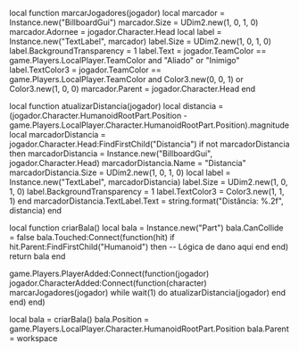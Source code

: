 local function marcarJogadores(jogador)
    local marcador = Instance.new("BillboardGui")
    marcador.Size = UDim2.new(1, 0, 1, 0)
    marcador.Adornee = jogador.Character.Head
    local label = Instance.new("TextLabel", marcador)
    label.Size = UDim2.new(1, 0, 1, 0)
    label.BackgroundTransparency = 1
    label.Text = jogador.TeamColor == game.Players.LocalPlayer.TeamColor and "Aliado" or "Inimigo"
    label.TextColor3 = jogador.TeamColor == game.Players.LocalPlayer.TeamColor and Color3.new(0, 0, 1) or Color3.new(1, 0, 0)
    marcador.Parent = jogador.Character.Head
end

local function atualizarDistancia(jogador)
    local distancia = (jogador.Character.HumanoidRootPart.Position - game.Players.LocalPlayer.Character.HumanoidRootPart.Position).magnitude
    local marcadorDistancia = jogador.Character.Head:FindFirstChild("Distancia")
    if not marcadorDistancia then
        marcadorDistancia = Instance.new("BillboardGui", jogador.Character.Head)
        marcadorDistancia.Name = "Distancia"
        marcadorDistancia.Size = UDim2.new(1, 0, 1, 0)
        local label = Instance.new("TextLabel", marcadorDistancia)
        label.Size = UDim2.new(1, 0, 1, 0)
        label.BackgroundTransparency = 1
        label.TextColor3 = Color3.new(1, 1, 1)
    end
    marcadorDistancia.TextLabel.Text = string.format("Distância: %.2f", distancia)
end

local function criarBala()
    local bala = Instance.new("Part")
    bala.CanCollide = false
    bala.Touched:Connect(function(hit)
        if hit.Parent:FindFirstChild("Humanoid") then
            -- Lógica de dano aqui
        end
    end)
    return bala
end

game.Players.PlayerAdded:Connect(function(jogador)
    jogador.CharacterAdded:Connect(function(character)
        marcarJogadores(jogador)
        while wait(1) do
            atualizarDistancia(jogador)
        end
    end)
end)

local bala = criarBala()
bala.Position = game.Players.LocalPlayer.Character.HumanoidRootPart.Position
bala.Parent = workspace
